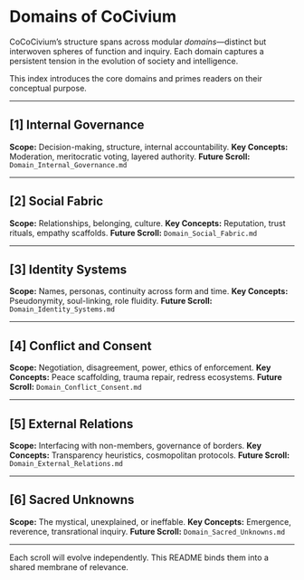 # Domains of CoCivium

CoCoCivium’s structure spans across modular *domains*—distinct but interwoven spheres of function and inquiry. Each domain captures a persistent tension in the evolution of society and intelligence.

This index introduces the core domains and primes readers on their conceptual purpose.

---

## [1] Internal Governance

**Scope:**
Decision-making, structure, internal accountability.
**Key Concepts:** Moderation, meritocratic voting, layered authority.
**Future Scroll:** `Domain_Internal_Governance.md`

---

## [2] Social Fabric

**Scope:**
Relationships, belonging, culture.
**Key Concepts:** Reputation, trust rituals, empathy scaffolds.
**Future Scroll:** `Domain_Social_Fabric.md`

---

## [3] Identity Systems

**Scope:**
Names, personas, continuity across form and time.
**Key Concepts:** Pseudonymity, soul-linking, role fluidity.
**Future Scroll:** `Domain_Identity_Systems.md`

---

## [4] Conflict and Consent

**Scope:**
Negotiation, disagreement, power, ethics of enforcement.
**Key Concepts:** Peace scaffolding, trauma repair, redress ecosystems.
**Future Scroll:** `Domain_Conflict_Consent.md`

---

## [5] External Relations

**Scope:**
Interfacing with non-members, governance of borders.
**Key Concepts:** Transparency heuristics, cosmopolitan protocols.
**Future Scroll:** `Domain_External_Relations.md`

---

## [6] Sacred Unknowns

**Scope:**
The mystical, unexplained, or ineffable.
**Key Concepts:** Emergence, reverence, transrational inquiry.
**Future Scroll:** `Domain_Sacred_Unknowns.md`

---

Each scroll will evolve independently. This README binds them into a shared membrane of relevance.

